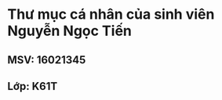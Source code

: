 ﻿Thư mục cá nhân của sinh viên Nguyễn Ngọc Tiến
==================================
## MSV: 16021345
## Lớp: K61T
